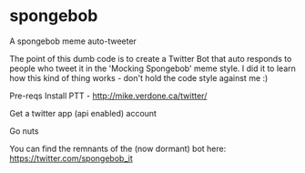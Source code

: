 # spongebob
A spongebob meme auto-tweeter

The point of this dumb code is to create a Twitter Bot that auto responds to people who tweet it in the 'Mocking Spongebob' meme style. I did it to learn how this kind of thing works - don't hold the code style against me :)


Pre-reqs
Install PTT - http://mike.verdone.ca/twitter/ 

Get a twitter app (api enabled) account

Go nuts


You can find the remnants of the (now dormant) bot here: https://twitter.com/spongebob_it
